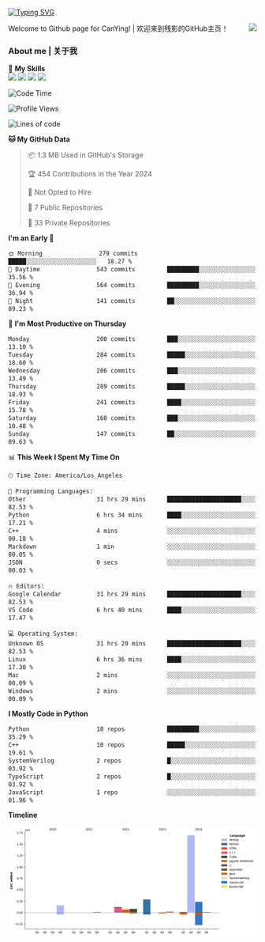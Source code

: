 [![Typing SVG](https://readme-typing-svg.herokuapp.com?size=25&duration=3500&color=00FFFF&vCenter=true&width=250&height=40&lines=Hi+Welcome+%F0%9F%91%8B%F0%9F%8F%BB;I'm+CanYing|残影)](https://git.io/typing-svg)

<a href="#">
  <img align="right" src="https://github-readme-stats.vercel.app/api?username=CanYing0913&count_private=true&rank_icon=github&show_icons=true&bg_color=15,f2f7fd,E0EAFC&" />
</a>

Welcome to Github page for CanYing! | 欢迎来到残影的GitHub主页！

### About me | 关于我

🌟 **My Skills**  
![](https://img.shields.io/badge/-C-A8B9CC?style=flat-square&logo=C&logoColor=fff)
![](https://img.shields.io/badge/-C++-00599C?style=flat-square&logo=Cpp&logoColor=fff)
![](https://img.shields.io/badge/-Python-3776AB?style=flat-square&logo=Python&logoColor=fff)
![](https://img.shields.io/badge/-Linux-000000?style=flat-square&logo=Linux&logoColor=fff)

<!--START_SECTION:waka-->
![Code Time](http://img.shields.io/badge/Code%20Time-1%2C267%20hrs%2038%20mins-blue)

![Profile Views](http://img.shields.io/badge/Profile%20Views-1-blue)

![Lines of code](https://img.shields.io/badge/From%20Hello%20World%20I%27ve%20Written-26.7%20million%20lines%20of%20code-blue)

**🐱 My GitHub Data** 

> 📦 1.3 MB Used in GitHub's Storage 
 > 
> 🏆 454 Contributions in the Year 2024
 > 
> 🚫 Not Opted to Hire
 > 
> 📜 7 Public Repositories 
 > 
> 🔑 33 Private Repositories 
 > 
**I'm an Early 🐤** 

```text
🌞 Morning                279 commits         █████░░░░░░░░░░░░░░░░░░░░   18.27 % 
🌆 Daytime                543 commits         █████████░░░░░░░░░░░░░░░░   35.56 % 
🌃 Evening                564 commits         █████████░░░░░░░░░░░░░░░░   36.94 % 
🌙 Night                  141 commits         ██░░░░░░░░░░░░░░░░░░░░░░░   09.23 % 
```
📅 **I'm Most Productive on Thursday** 

```text
Monday                   200 commits         ███░░░░░░░░░░░░░░░░░░░░░░   13.10 % 
Tuesday                  284 commits         █████░░░░░░░░░░░░░░░░░░░░   18.60 % 
Wednesday                206 commits         ███░░░░░░░░░░░░░░░░░░░░░░   13.49 % 
Thursday                 289 commits         █████░░░░░░░░░░░░░░░░░░░░   18.93 % 
Friday                   241 commits         ████░░░░░░░░░░░░░░░░░░░░░   15.78 % 
Saturday                 160 commits         ███░░░░░░░░░░░░░░░░░░░░░░   10.48 % 
Sunday                   147 commits         ██░░░░░░░░░░░░░░░░░░░░░░░   09.63 % 
```


📊 **This Week I Spent My Time On** 

```text
🕑︎ Time Zone: America/Los_Angeles

💬 Programming Languages: 
Other                    31 hrs 29 mins      █████████████████████░░░░   82.53 % 
Python                   6 hrs 34 mins       ████░░░░░░░░░░░░░░░░░░░░░   17.21 % 
C++                      4 mins              ░░░░░░░░░░░░░░░░░░░░░░░░░   00.18 % 
Markdown                 1 min               ░░░░░░░░░░░░░░░░░░░░░░░░░   00.05 % 
JSON                     0 secs              ░░░░░░░░░░░░░░░░░░░░░░░░░   00.03 % 

🔥 Editors: 
Google Calendar          31 hrs 29 mins      █████████████████████░░░░   82.53 % 
VS Code                  6 hrs 40 mins       ████░░░░░░░░░░░░░░░░░░░░░   17.47 % 

💻 Operating System: 
Unknown OS               31 hrs 29 mins      █████████████████████░░░░   82.53 % 
Linux                    6 hrs 36 mins       ████░░░░░░░░░░░░░░░░░░░░░   17.30 % 
Mac                      2 mins              ░░░░░░░░░░░░░░░░░░░░░░░░░   00.09 % 
Windows                  2 mins              ░░░░░░░░░░░░░░░░░░░░░░░░░   00.09 % 
```

**I Mostly Code in Python** 

```text
Python                   18 repos            █████████░░░░░░░░░░░░░░░░   35.29 % 
C++                      10 repos            █████░░░░░░░░░░░░░░░░░░░░   19.61 % 
SystemVerilog            2 repos             █░░░░░░░░░░░░░░░░░░░░░░░░   03.92 % 
TypeScript               2 repos             █░░░░░░░░░░░░░░░░░░░░░░░░   03.92 % 
JavaScript               1 repo              ░░░░░░░░░░░░░░░░░░░░░░░░░   01.96 % 
```



**Timeline**

![Lines of Code chart](https://raw.githubusercontent.com/CanYing0913/CanYing0913/master/assets/bar_graph.png)


<!--END_SECTION:waka-->
